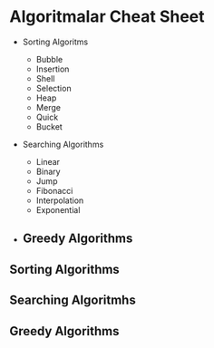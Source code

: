 # Algoritmalar Cheat Sheet
  
  - Sorting Algoritms
    - Bubble 
    - Insertion 
    - Shell 
    - Selection 
    - Heap 
    - Merge 
    - Quick 
    - Bucket
    
  - Searching Algorithms
    - Linear 
    - Binary 
    - Jump 
    - Fibonacci 
    - Interpolation 
    - Exponential 
  - Greedy Algorithms
    -  
    
## Sorting Algorithms

## Searching Algoritmhs

## Greedy Algorithms

